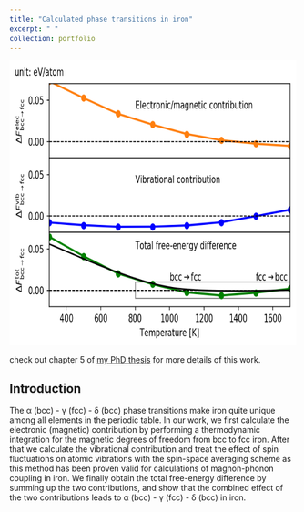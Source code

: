 ```yaml
---
title: "Calculated phase transitions in iron"
excerpt: " "
collection: portfolio
---
```


<p align="center">
<img src="/images/free_energy_mag+vib.png" width="800" height="500" >
</p>

check out chapter 5 of [my PhD thesis](https://d-nb.info/1211178536/34) for more details of this work. 

## Introduction
The α (bcc) - γ (fcc) - δ (bcc) phase transitions make iron quite unique among all
elements in the periodic table. In our work, we first calculate the electronic (magnetic) contribution by performing a thermodynamic integration for the magnetic degrees of freedom from bcc to fcc iron. After that we calculate the vibrational contribution and treat the effect
of spin fluctuations on atomic vibrations with the spin-space averaging scheme as this method has been proven valid for calculations of magnon-phonon coupling
in iron. We finally obtain the total free-energy difference by summing up the two contributions, and show that the combined effect of the two contributions
leads to α (bcc) - γ (fcc) - δ (bcc) in iron.
